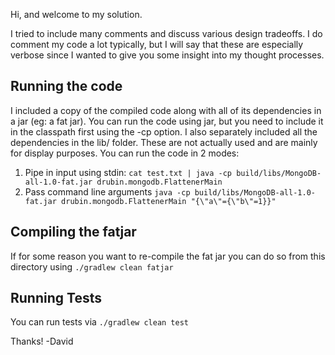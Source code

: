 Hi, and welcome to my solution.

I tried to include many comments and discuss various design tradeoffs. I do comment my code
a lot typically, but I will say that these are especially verbose since I wanted to give
you some insight into my thought processes.


## Running the code
I included a copy of the compiled code along with all of its dependencies in a jar (eg: a fat jar).
You can run the code using jar, but you need to include it in the classpath first using the -cp option.
I also separately included all the dependencies in the lib/ folder. These are not actually used and are mainly for display purposes.
You can run the code in 2 modes:
1) Pipe in input using stdin:
`cat test.txt | java -cp build/libs/MongoDB-all-1.0-fat.jar drubin.mongodb.FlattenerMain`
2) Pass command line arguments
`java -cp build/libs/MongoDB-all-1.0-fat.jar drubin.mongodb.FlattenerMain "{\"a\"={\"b\"=1}}"`

## Compiling the fatjar
If for some reason you want to re-compile the fat jar you can do so from this directory using
`./gradlew clean fatjar`

## Running Tests
You can run tests via
`./gradlew clean test`


Thanks!
-David
